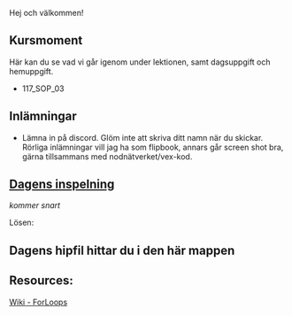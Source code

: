 Hej och välkommen!

## Kursmoment
Här kan du se vad vi går igenom under lektionen, samt dagsuppgift och hemuppgift.

* 117_SOP_03

## Inlämningar

- Lämna in på discord. Glöm inte att skriva ditt namn när du skickar. Rörliga inlämningar vill jag ha som flipbook, annars går screen shot bra, gärna tillsammans med nodnätverket/vex-kod.

## [Dagens inspelning]()

*kommer snart*

Lösen: 

## Dagens hipfil hittar du i den här mappen

## Resources:
[Wiki - ForLoops](https://github.com/Studio-Konkret/Technical-Direction/wiki/ForLoop)
